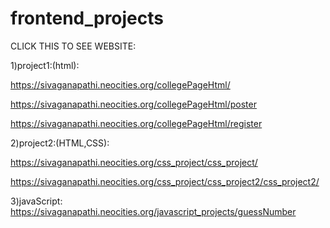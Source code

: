 # frontend_projects


CLICK THIS TO SEE WEBSITE:

1)project1:(html):

https://sivaganapathi.neocities.org/collegePageHtml/

https://sivaganapathi.neocities.org/collegePageHtml/poster

https://sivaganapathi.neocities.org/collegePageHtml/register

2)project2:(HTML,CSS):

https://sivaganapathi.neocities.org/css_project/css_project/

https://sivaganapathi.neocities.org/css_project/css_project2/css_project2/


3)javaScript:
https://sivaganapathi.neocities.org/javascript_projects/guessNumber
